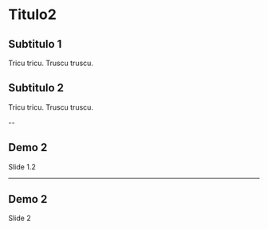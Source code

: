# Titulo2
## Subtitulo 1
Tricu tricu.
Truscu truscu.
## Subtitulo 2
Tricu tricu.
Truscu truscu.

--

## Demo 2
Slide 1.2

---

## Demo 2
Slide 2
